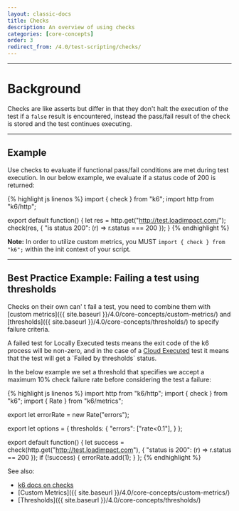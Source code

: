 ```yaml
---
layout: classic-docs
title: Checks
description: An overview of using checks
categories: [core-concepts]
order: 3
redirect_from: /4.0/test-scripting/checks/
---
```


***

<h1>Background</h1>

Checks are like asserts but differ in that they don't halt the execution of the test if a `false` result is encountered, instead the pass/fail result of the check is stored and the test continues executing.

***

## Example

Use checks to evaluate if functional pass/fail conditions are met during test execution. In our below example, we evaluate if a status code of 200 is returned:

{% highlight js linenos %}
import { check } from "k6";
import http from "k6/http";

export default function() {
  let res = http.get("http://test.loadimpact.com/");
  check(res, {
    "is status 200": (r) => r.status === 200
  });
}
{% endhighlight %}

**Note:** In order to utilize custom metrics, you MUST `import { check } from "k6";` within the init context of your script.

***

## Best Practice Example: Failing a test using thresholds
Checks on their own can' t fail a test, you need to combine them with [custom metrics]({{ site.baseurl }}/4.0/core-concepts/custom-metrics/) and [thresholds]({{ site.baseurl }}/4.0/core-concepts/thresholds/) to specify failure criteria.

<div class="callout callout-warning" role="alert">
    A failed test for Locally Executed tests means the exit code of the k6 process will be non-zero, and in the case of a <a href="/4.0/guides/cloud-execution/" class="alert-link">Cloud Executed</a> test it means that the test will get a `Failed by thresholds` status.
</div>

In the below example we set a threshold that specifies we accept a maximum 10% check failure rate before considering the test a failure:

{% highlight js linenos %}
import http from "k6/http";
import { check } from "k6";
import { Rate } from "k6/metrics";

export let errorRate = new Rate("errors");

export let options = {
    thresholds: {
        "errors": ["rate<0.1"],
   }
};

export default function() {
    let success = check(http.get("http://test.loadimpact.com"), {
        "status is 200": (r) => r.status == 200
    });
    if (!success) {
        errorRate.add(1);
    }
};
{% endhighlight %}

See also:
- [k6 docs on checks](https://docs.k6.io/docs/checks)
- [Custom Metrics]({{ site.baseurl }}/4.0/core-concepts/custom-metrics/)
- [Thresholds]({{ site.baseurl }}/4.0/core-concepts/thresholds/)
